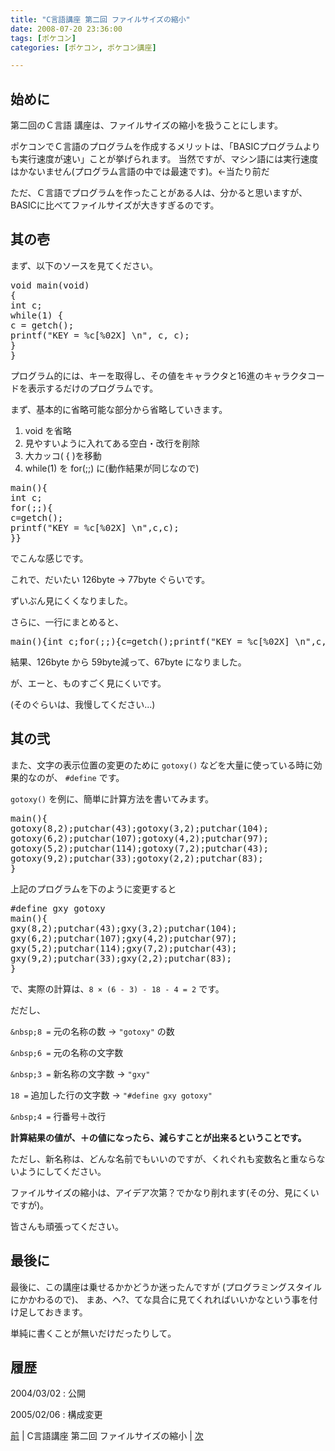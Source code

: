 ```yaml
---
title: "C言語講座 第二回 ファイルサイズの縮小"
date: 2008-07-20 23:36:00
tags: [ポケコン]
categories: [ポケコン, ポケコン講座]

---
```


## 始めに

<!-- 20050206 -->

第二回のＣ言語 講座は、ファイルサイズの縮小を扱うことにします。 

ポケコンでＣ言語のプログラムを作成するメリットは、「BASICプログラムよりも実行速度が速い」ことが挙げられます。 当然ですが、マシン語には実行速度はかないません(プログラム言語の中では最速です)。<span>←当たり前だ</span>
	  
ただ、Ｃ言語でプログラムを作ったことがある人は、分かると思いますが、BASICに比べてファイルサイズが大きすぎるのです。

## 其の壱

まず、以下のソースを見てください。 

<pre>void main(void)
{
int c;
while(1) {
c = getch();
printf("KEY = %c[%02X] \n", c, c);
}
}
</pre>

プログラム的には、キーを取得し、その値をキャラクタと16進のキャラクタコードを表示するだけのプログラムです。 <!-- まあだいたい、基本的にはこんな感じですね(異論があるかもしれませんが)。 -->

まず、基本的に省略可能な部分から省略していきます。 

  1. void を省略
  2. 見やすいように入れてある空白・改行を削除
  3. 大カッコ( { )を移動
  4. while(1) を for(;;) に(動作結果が同じなので)

<pre>main(){
int c;
for(;;){
c=getch();
printf("KEY = %c[%02X] \n",c,c);
}}
</pre>

でこんな感じです。
	  
これで、だいたい 126byte → 77byte ぐらいです。
	  
ずいぶん見にくくなりました。
	  
さらに、一行にまとめると、 

<pre>main(){int c;for(;;){c=getch();printf("KEY = %c[%02X] \n",c,c);}}
</pre>

結果、126byte から 59byte減って、67byte になりました。
	  
が、エーと、ものすごく見にくいです。
	  
<span>(そのぐらいは、我慢してください...)
</span>

## 其の弐

また、文字の表示位置の変更のために `gotoxy()` などを大量に使っている時に効果的なのが、 `#define` です。
	  
`gotoxy()` を例に、簡単に計算方法を書いてみます。 

<pre>main(){
gotoxy(8,2);putchar(43);gotoxy(3,2);putchar(104);
gotoxy(6,2);putchar(107);gotoxy(4,2);putchar(97);
gotoxy(5,2);putchar(114);gotoxy(7,2);putchar(43);
gotoxy(9,2);putchar(33);gotoxy(2,2);putchar(83);
}
</pre>

上記のプログラムを下のように変更すると 

<pre>#define gxy gotoxy
main(){
gxy(8,2);putchar(43);gxy(3,2);putchar(104);
gxy(6,2);putchar(107);gxy(4,2);putchar(97);
gxy(5,2);putchar(114);gxy(7,2);putchar(43);
gxy(9,2);putchar(33);gxy(2,2);putchar(83);
}
</pre>

で、実際の計算は、`8 × (6 - 3) - 18 - 4 = 2` です。 

だだし、
	  
`&nbsp;8 =` 元の名称の数 → `"gotoxy"` の数
	  
`&nbsp;6 =` 元の名称の文字数
	  
`&nbsp;3 =` 新名称の文字数 → `"gxy"`
	  
`18 =` 追加した行の文字数 → `"#define gxy gotoxy"`
	  
`&nbsp;4 =` 行番号＋改行 

**計算結果の値が、＋の値になったら、減らすことが出来るということです。**
	  
ただし、新名称は、どんな名前でもいいのですが、<span>くれぐれも変数名と重ならないように</span>してください。 

ファイルサイズの縮小は、アイデア次第？でかなり削れます<span>(その分、見にくいですが)</span>。
	  
皆さんも頑張ってください。

## 最後に

<!-- 20050206 -->

最後に、この講座は乗せるかかどうか迷ったんですが <span>(プログラミングスタイルにかかわるので)</span>、 まあ、ヘ?、てな具合に見てくれればいいかなという事を付け足しておきます。
	  
単純に書くことが無いだけだったりして。

## 履歴

2004/03/02
: 公開

2005/02/06
: 構成変更



<div class="siblings_navigation"><a href="/pokecom/lecture/01_key_input" title="C言語講座 第一回 キー入力" >前</a> | C言語講座 第二回 ファイルサイズの縮小 | <a href="/pokecom/lecture/03_large_size_program_run" title="C言語講座 第三回 巨大なプログラムの実行" >次</a>
</div>
